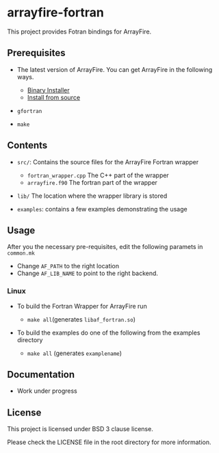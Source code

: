 arrayfire-fortran
=================

This project provides Fotran bindings for ArrayFire.

Prerequisites
---------------

- The latest version of ArrayFire. You can get ArrayFire in the following ways.
    - [Binary Installer](http://www.arrayfire.com/download)
    - [Install from source](http://github.com/arrayfire/arrayfire)

- `gfortran`

- `make`

Contents
---------------

- `src/`: Contains the source files for the ArrayFire Fortran wrapper
    - `fortran_wrapper.cpp` The C++ part of the wrapper
    - `arrayfire.f90` The fortran part of the wrapper

- `lib/` The location where the wrapper library is stored

- `examples`: contains a few examples demonstrating the usage


Usage
----------------

After you the necessary pre-requisites, edit the following paramets in `common.mk`

- Change `AF_PATH` to the right location
- Change `AF_LIB_NAME` to point to the right backend.


### Linux

- To build the Fortran Wrapper for ArrayFire run
    - `make all`(generates `libaf_fortran.so`)

- To build the examples do one of the following from the examples directory
    - `make all`   (generates `examplename`)

Documentation
---------------

- Work under progress

License
---------------

This project is licensed under BSD 3 clause license.

Please check the LICENSE file in the root directory for more information.

